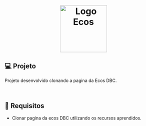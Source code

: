 <h1 align="center">
  <img alt="Logo Ecos" style="width: 150px"src="https://cdn.discordapp.com/attachments/936405821955391522/992060090255409152/logo.png" />
</h1>

## 💻 Projeto

Projeto desenvolvido clonando a pagina da Ecos DBC.

<br/>

## 🔋 Requisitos
 - Clonar pagina da ecos DBC utilizando os recursos aprendidos.
